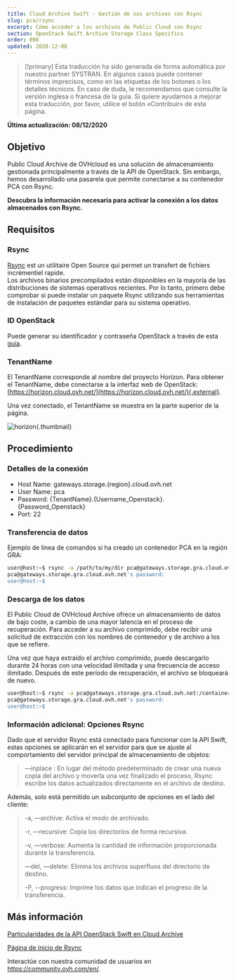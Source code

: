 ```yaml
---
title: Cloud Archive Swift - Gestión de sus archivos con Rsync
slug: pca/rsync
excerpt: Cómo acceder a los archivos de Public Cloud con Rsync
section: OpenStack Swift Archive Storage Class Specifics
order: 090
updated: 2020-12-08
---
```


> [!primary]
> Esta traducción ha sido generada de forma automática por nuestro partner SYSTRAN. En algunos casos puede contener términos imprecisos, como en las etiquetas de los botones o los detalles técnicos. En caso de duda, le recomendamos que consulte la versión inglesa o francesa de la guía. Si quiere ayudarnos a mejorar esta traducción, por favor, utilice el botón «Contribuir» de esta página.
>

**Última actualización: 08/12/2020**

## Objetivo

Public Cloud Archive de OVHcloud es una solución de almacenamiento gestionada principalmente a través de la API de OpenStack. Sin embargo, hemos desarrollado una pasarela que permite conectarse a su contenedor PCA con Rsync.

**Descubra la información necesaria para activar la conexión a los datos almacenados con Rsync.**

## Requisitos

### Rsync

[Rsync](https://rsync.samba.org/) est un utilitaire Open Source qui permet un transfert de fichiers incrémentiel rapide.<br>
Los archivos binarios precompilados están disponibles en la mayoría de las distribuciones de sistemas operativos recientes. Por lo tanto, primero debe comprobar si puede instalar un paquete Rsync utilizando sus herramientas de instalación de paquetes estándar para su sistema operativo.

### ID OpenStack

Puede generar su identificador y contraseña OpenStack a través de esta [guía](https://docs.ovh.com/es/public-cloud/crear_un_acceso_a_horizon/).

### TenantName

El TenantName corresponde al nombre del proyecto Horizon. Para obtener el TenantName, debe conectarse a la interfaz web de OpenStack: [https://horizon.cloud.ovh.net/](https://horizon.cloud.ovh.net/){.external}.

Una vez conectado, el TenantName se muestra en la parte superior de la página.

![horizon](images/image1.png){.thumbnail}

## Procedimiento

### Detalles de la conexión

- Host Name: gateways.storage.{region}.cloud.ovh.net
- User Name: pca
- Password: {TenantName}.{Username_Openstack}.{Password_Openstack}
- Port: 22

### Transferencia de datos

Ejemplo de línea de comandos si ha creado un contenedor PCA en la región GRA:

```bash
user@host:~$ rsync -a /path/to/my/dir pca@gateways.storage.gra.cloud.ovh.net:/container
pca@gateways.storage.gra.cloud.ovh.net's password:
user@host:~$
```

### Descarga de los datos

El Public Cloud de OVHcloud Archive ofrece un almacenamiento de datos de bajo coste, a cambio de una mayor latencia en el proceso de recuperación. Para acceder a su archivo comprimido, debe recibir una solicitud de extracción con los nombres de contenedor y de archivo a los que se refiere.

Una vez que haya extraído el archivo comprimido, puede descargarlo durante 24 horas con una velocidad ilimitada y una frecuencia de acceso ilimitado. Después de este período de recuperación, el archivo se bloqueará de nuevo.

```bash
user@host:~$ rsync -a pca@gateways.storage.gra.cloud.ovh.net:/container
pca@gateways.storage.gra.cloud.ovh.net's password:
user@host:~$
```

### Información adicional: Opciones Rsync

Dado que el servidor Rsync está conectado para funcionar con la API Swift, estas opciones se aplicarán en el servidor para que se ajuste al comportamiento del servidor principal de almacenamiento de objetos:

> —inplace : En lugar del método predeterminado de crear una nueva copia del archivo y moverla una vez finalizado el proceso, Rsync escribe los datos actualizados directamente en el archivo de destino.
>

Además, solo está permitido un subconjunto de opciones en el lado del cliente:

> -a, —archive: Activa el modo de archivado.
>
> -r, —recursive: Copia los directorios de forma recursiva.
>
> -v, —verbose: Aumenta la cantidad de información proporcionada durante la transferencia.
>
> —del, —delete: Elimina los archivos superfluos del directorio de destino.
>
> -P, --progress: Imprime los datos que indican el progreso de la transferencia.


## Más información

[Particularidades de la API OpenStack Swift en Cloud Archive](https://docs.ovh.com/gb/en/storage/pca/api/)

[Página de inicio de Rsync](https://linux.die.net/man/1/rsync)

Interactúe con nuestra comunidad de usuarios en <https://community.ovh.com/en/>.
